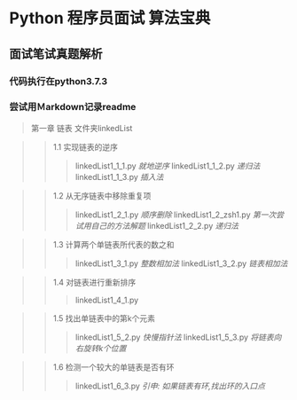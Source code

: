 # Python 程序员面试 算法宝典
## 面试笔试真题解析
### 代码执行在python3.7.3
### 尝试用Ｍarkdown记录readme

> 第一章 链表 文件夹linkedList

> > 1.1 实现链表的逆序
> > > linkedList1_1_1.py *就地逆序*
> > > linkedList1_1_2.py *递归法*
> > > linkedList1_1_3.py *插入法*

> > 1.2 从无序链表中移除重复项
> > > linkedList1_2_1.py *顺序删除*
> > > linkedList1_2_zsh1.py *第一次尝试用自己的方法解题*
> > > linkedList1_2_2.py *递归法*

> > 1.3 计算两个单链表所代表的数之和
> > > linkedList1_3_1.py *整数相加法*
> > > linkedList1_3_2.py *链表相加法*

> > 1.4 对链表进行重新排序
> > > linkedList1_4_1.py

> > 1.5 找出单链表中的第k个元素
> > > linkedList1_5_2.py *快慢指针法*
> > > linkedList1_5_3.py *将链表向右旋转k个位置*

>> 1.6 检测一个较大的单链表是否有环
> > > linkedList1_6_3.py *引申: 如果链表有环,找出环的入口点*
